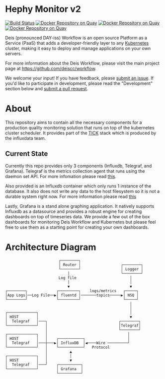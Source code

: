 
# Hephy Monitor v2
[![Build Status](https://ci.deis.cc/job/monitor/badge/icon)](https://ci.deis.cc/job/monitor)
[![Docker Repository on Quay](https://quay.io/repository/deiscc/grafana/status "Docker Repository on Quay")](https://quay.io/repository/deiscc/grafana)
[![Docker Repository on Quay](https://quay.io/repository/deiscc/influxdb/status "Docker Repository on Quay")](https://quay.io/repository/deiscc/influxdb)
[![Docker Repository on Quay](https://quay.io/repository/deiscc/telegraf/status "Docker Repository on Quay")](https://quay.io/repository/deiscc/telegraf)

Deis (pronounced DAY-iss) Workflow is an open source Platform as a Service (PaaS) that adds a developer-friendly layer to any [Kubernetes](http://kubernetes.io) cluster, making it easy to deploy and manage applications on your own servers.

For more information about the Deis Workflow, please visit the main project page at https://github.com/deiscc/workflow.

We welcome your input! If you have feedback, please [submit an issue][issues]. If you'd like to participate in development, please read the "Development" section below and [submit a pull request][prs].

# About
This repository aims to contain all the necessary components for a production quality monitoring solution that runs on top of the kubernetes cluster scheduler. It provides part of the [TICK](https://influxdata.com/time-series-platform/) stack which is produced by the influxdata team.

## Current State
Currently this repo provides only 3 components (Influxdb, Telegraf, and Grafana). Telegraf is the metrics collection agent that runs using the daemon set API. For more infomation please read [this](telegraf/README.md).

Also provided is an Influxdb container which only runs 1 instance of the database. It also does not write any data to the host filesystem so it is not a durable system right now. For more information please read [this](influxdb/README.md)

Lastly, Grafana is a stand alone graphing application. It natively supports Influxdb as a datasource and provides a robust engine for creating dashboards on top of timeseries data. We provide a few out of the box dashboards for monitoring Deis Workflow and Kubernetes but please feel free to use them as a starting point for creating your own dashboards.

# Architecture Diagram

```
                        ┌────────┐                            
                        │ Router │                  ┌────────┐
                        └────────┘                  │ Logger │
                            │                       └────────┘
                        Log file                        │    
                            │                           │    
                            ▼                           ▼    
┌────────┐             ┌─────────┐    logs/metrics   ┌─────┐
│App Logs│──Log File──▶│ fluentd │───────topics─────▶│ NSQ │
└────────┘             └─────────┘                   └─────┘
                                                        │    
                                                        │    
┌─────────────┐                                         │    
│ HOST        │                                         ▼    
│  Telegraf   │───┐                                ┌────────┐
└─────────────┘   │                                │Telegraf│
                  │                                └────────┘
┌─────────────┐   │                                    │    
│ HOST        │   │    ┌───────────┐                   │    
│  Telegraf   │───┼───▶│ InfluxDB  │◀────Wire ─────────┘    
└─────────────┘   │    └───────────┘   Protocol       
                  │          ▲                        
┌─────────────┐   │          │                        
│ HOST        │   │          ▼                        
│  Telegraf   │───┘    ┌──────────┐                   
└─────────────┘        │ Grafana  │                   
                       └──────────┘                                        
```

[k8s-home]: http://kubernetes.io/
[issues]: https://github.com/deiscc/monitor/issues
[prs]: https://github.com/deiscc/monitor/pulls
[v2.18]: https://github.com/deiscc/workflow/releases/tag/v2.18.0

